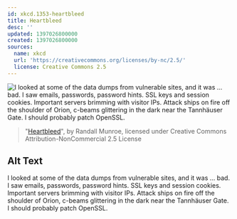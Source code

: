 ```yaml
---
id: xkcd.1353-heartbleed
title: Heartbleed
desc: ''
updated: 1397026800000
created: 1397026800000
sources:
  name: xkcd
  url: 'https://creativecommons.org/licenses/by-nc/2.5/'
  license: Creative Commons 2.5
---
```

![I looked at some of the data dumps from vulnerable sites, and it was ... bad. I saw emails, passwords, password hints. SSL keys and session cookies. Important servers brimming with visitor IPs. Attack ships on fire off the shoulder of Orion, c-beams glittering in the dark near the Tannhäuser Gate. I should probably patch OpenSSL.](https://imgs.xkcd.com/comics/heartbleed.png)
> "[Heartbleed](https://xkcd.com/1353/)", by Randall Munroe, licensed under Creative Commons Attribution-NonCommercial 2.5 License

## Alt Text
I looked at some of the data dumps from vulnerable sites, and it was ... bad. I saw emails, passwords, password hints. SSL keys and session cookies. Important servers brimming with visitor IPs. Attack ships on fire off the shoulder of Orion, c-beams glittering in the dark near the Tannhäuser Gate. I should probably patch OpenSSL.
